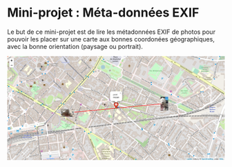 # Mini-projet : Méta-données EXIF

Le but de ce mini-projet est de lire les métadonnées EXIF de photos pour pouvoir les placer sur une carte aux bonnes coordonées géographiques, avec la bonne orientation (paysage ou portrait).

![](openstreetmap.png)
